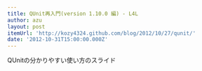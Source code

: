 ```yaml
---
title: QUnit再入門(version 1.10.0 編) - L4L
author: azu
layout: post
itemUrl: 'http://kozy4324.github.com/blog/2012/10/27/qunit/'
date: '2012-10-31T15:00:00.000Z'
---
```

QUnitの分かりやすい使い方のスライド
